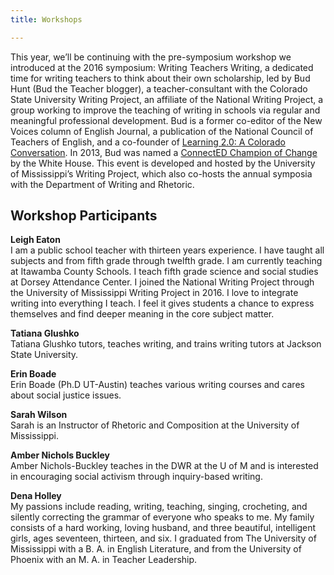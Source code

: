 ```yaml
---
title: Workshops

---
```

This year, we’ll be continuing with the pre-symposium workshop we introduced at the 2016 symposium: Writing Teachers Writing, a dedicated time for writing teachers to think about their own scholarship, led by Bud Hunt (Bud the Teacher blogger), a teacher-consultant with the Colorado State University Writing Project, an affiliate of the National Writing Project, a group working to improve the teaching of writing in schools via regular and meaningful professional development. Bud is a former co-editor of the New Voices column of English Journal, a publication of the National Council of Teachers of English, and a co-founder of [Learning 2.0: A Colorado Conversation](http://colearning.wikispaces.com/). In 2013, Bud was named a [ConnectED Champion of Change](http://www.whitehouse.gov/champions/connected/bud-hunt) by the White House. This event is developed and hosted by the University of Mississippi’s Writing Project, which also co-hosts the annual symposia with the Department of Writing and Rhetoric.

## Workshop Participants 
**Leigh Eaton**  
I am a public school teacher with thirteen years experience. I have taught all subjects and from fifth grade through twelfth grade. I am currently teaching at Itawamba County Schools. I teach fifth grade science and social studies at Dorsey Attendance Center. I joined the National Writing Project through the University of Mississippi Writing Project in 2016. I love to integrate writing into everything I teach. I feel it gives students a chance to express themselves and find deeper meaning in the core subject matter.

**Tatiana Glushko**  
Tatiana Glushko tutors, teaches writing, and trains writing tutors at Jackson State University.

**Erin Boade**  
Erin Boade (Ph.D UT-Austin) teaches various writing courses and cares about social justice issues.

**Sarah Wilson**   
Sarah is an Instructor of Rhetoric and Composition at the University of Mississippi.

**Amber Nichols Buckley**  
Amber Nichols-Buckley teaches in the DWR at the U of M and is interested in encouraging social activism through inquiry-based writing.

**Dena Holley**  
My passions include reading, writing, teaching, singing, crocheting, and silently correcting the grammar of everyone who speaks to me. My family consists of a hard working, loving husband, and three beautiful, intelligent girls, ages seventeen, thirteen, and six. I graduated from The University of Mississippi with a B. A. in English Literature, and from the University of Phoenix with an M. A. in Teacher Leadership. 
